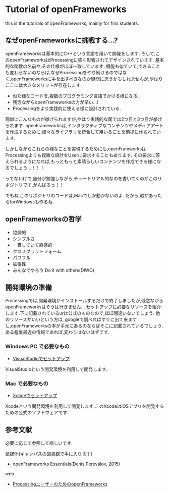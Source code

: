 # Tutorial of openFrameworks

this is the tutorials of openFrameworks, mainly for fms students.

## なぜopenFrameworksに挑戦する...?

openFrameworksは基本的にC++という言語を用いて開発をします. そして,このopenFrameworksはProcessingに強く影響されてデザインされています. 基本的な関数の名前や,その仕様がほぼ一致しています. 機能も似ていて,できることも変わらないのならば,なぜProcessingをやり続けるのではなく,openFrameworksに手を出すべきなのか疑問に思うかもしれませんが,やはりここには大きなメリットが存在します.

* 似た様なコードを,複数のプログラミング言語でかける様になる.
* 残念ながらopenFrameworksの方が早い...!
* Processingをより実践的に使える様に設計されている.

簡単にこんなものが挙げられますが,やはり実践的な面では2つ目と3つ目が挙げられます.
openFrameworksは,インタラクティブなコンテンツやメディアアートを作成するために,様々なライブラリを統合して用いることを前提に作られています.

しかしながらこれらの様なことを実現するためにも,openFramworksはProcessingよりも複雑な設計をUserに要求することもあります. その要求に答えられるようになれば,もっともっと素晴らしいコンテンツを作成できる様になるでしょう...！！！

ってなわけで,自分が勉強しながら,チュートリアル的なのを書いてくのがこのリポジトリです.がんばろっ！！

でもね,このリポジトリのコードは,Macでしか動かないのよ.
だから,暇があったらforWindowsも作るね.

## openFrameworksの哲学

* 協調的
* シンプルさ
* 一貫していて直感的
* クロスプラットフォーム
* パワフル
* 拡張性
* みんなでやろう Do it with others(DIWO)

## 開発環境の準備

Processingでは,開発環境がインストールするだけで終了しましたが,残念ながらopenFrameworksはそうは行きません...
セットアップに必要なリソースを紹介します.下に記載されているurは公式のものなので,ほぼ間違いないでしょう. 他のリソースがいいという方は, googleで調べればすぐに出て来ますし,openFrameworksの本が手元にあるのならばそこに記載されているでしょう. ある程度最近の情報であれば,変わりはないはずです.


### Windows PC で必要なもの

* [VisualStudioでセットアップ](http://openframeworks.cc/ja/setup/vs/)

VisualStudioという開発環境を利用して開発します.

### Mac で必要なもの

* [Xcodeでセットアップ](http://openframeworks.cc/js/setup/xcode/)

Xcodeという開発環境を利用して開発します.このXcodeはiOSアプリを開発するための公式のソフトウェアです.
## 参考文献

必要に応じて参照して欲しいです.

紙媒体(キャンパスの図書館で手に入ります)

* openFrameworks Essentials(Denis Perevalov, 2015)

web

* [ProcessingユーザーのためのopenFrameworks](http://openframeworks.jp/tutorials/firstSteps/002_openFrameworks_for_processing_users.html)
